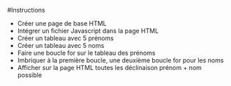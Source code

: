 #Instructions
- Créer une page de base HTML
- Intégrer un fichier Javascript dans la page HTML
- Créer un tableau avec 5 prénoms
- Créer un tableau avec 5 noms
- Faire une boucle for sur le tableau des prénoms
- Imbriquer à la première boucle, une deuxième boucle for pour les noms
- Afficher sur la page HTML toutes les déclinaison prénom + nom possible
